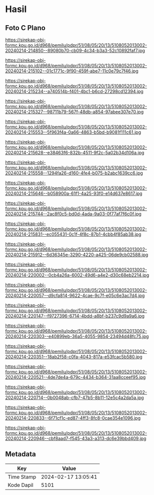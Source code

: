 # Hasil

## Foto C Plano

https://sirekap-obj-formc.kpu.go.id/d968/pemilu/pdpr/51/08/05/20/13/5108052013002-20240214-214850--89080b70-cb09-4c34-b3a3-52c10892faf7.jpg

https://sirekap-obj-formc.kpu.go.id/d968/pemilu/pdpr/51/08/05/20/13/5108052013002-20240214-215102--01c1771c-9f90-459f-abe7-11c0e79c7f46.jpg

https://sirekap-obj-formc.kpu.go.id/d968/pemilu/pdpr/51/08/05/20/13/5108052013002-20240214-215234--a740514b-f401-4bc1-b6cd-27298cd12394.jpg

https://sirekap-obj-formc.kpu.go.id/d968/pemilu/pdpr/51/08/05/20/13/5108052013002-20240214-215327--98711b79-567f-48db-a854-97abee307e70.jpg

https://sirekap-obj-formc.kpu.go.id/d968/pemilu/pdpr/51/08/05/20/13/5108052013002-20240214-215553--5f963f4a-0a66-4863-b5bd-b9081f111c61.jpg

https://sirekap-obj-formc.kpu.go.id/d968/pemilu/pdpr/51/08/05/20/13/5108052013002-20240214-215628--e38463f6-832b-4511-9f2c-5a02b34d106a.jpg

https://sirekap-obj-formc.kpu.go.id/d968/pemilu/pdpr/51/08/05/20/13/5108052013002-20240214-215558--1294fa26-d160-4fe4-b075-b2abc1639cc6.jpg

https://sirekap-obj-formc.kpu.go.id/d968/pemilu/pdpr/51/08/05/20/13/5108052013002-20240214-215646--b058900a-61f1-4a25-93f0-e14d637e8617.jpg

https://sirekap-obj-formc.kpu.go.id/d968/pemilu/pdpr/51/08/05/20/13/5108052013002-20240214-215744--2ac8f0c5-bd0d-4ada-9a03-0f77af7f6c0f.jpg

https://sirekap-obj-formc.kpu.go.id/d968/pemilu/pdpr/51/08/05/20/13/5108052013002-20240214-215831--ec055431-0c1f-4f8c-87b1-4cbb4f85ab38.jpg

https://sirekap-obj-formc.kpu.go.id/d968/pemilu/pdpr/51/08/05/20/13/5108052013002-20240214-215912--6d36345e-3290-4220-a425-06de9cb02588.jpg

https://sirekap-obj-formc.kpu.go.id/d968/pemilu/pdpr/51/08/05/20/13/5108052013002-20240214-220002--0cb4a26a-6002-49d6-a4e2-d30c68eb2214.jpg

https://sirekap-obj-formc.kpu.go.id/d968/pemilu/pdpr/51/08/05/20/13/5108052013002-20240214-220057--d9cfa814-9622-4cae-9c7f-e05c6e3ac7d4.jpg

https://sirekap-obj-formc.kpu.go.id/d968/pemilu/pdpr/51/08/05/20/13/5108052013002-20240214-220147--f9727396-6714-4bdd-a8bf-b237c9d9a9a6.jpg

https://sirekap-obj-formc.kpu.go.id/d968/pemilu/pdpr/51/08/05/20/13/5108052013002-20240214-220303--e40899eb-36a5-4055-9854-23494d48fc75.jpg

https://sirekap-obj-formc.kpu.go.id/d968/pemilu/pdpr/51/08/05/20/13/5108052013002-20240214-220351--18ab2f58-c0fa-4043-817a-e53fcac5b580.jpg

https://sirekap-obj-formc.kpu.go.id/d968/pemilu/pdpr/51/08/05/20/13/5108052013002-20240214-220521--4de7de4a-679c-4434-b364-31aa8cceef95.jpg

https://sirekap-obj-formc.kpu.go.id/d968/pemilu/pdpr/51/08/05/20/13/5108052013002-20240214-220714--0b0048ab-cfb7-47b5-8b11-12e5c4a2da5a.jpg

https://sirekap-obj-formc.kpu.go.id/d968/pemilu/pdpr/51/08/05/20/13/5108052013002-20240214-220833--6f71cf1c-ed87-4ff3-8fc8-0cae354e1096.jpg

https://sirekap-obj-formc.kpu.go.id/d968/pemilu/pdpr/51/08/05/20/13/5108052013002-20240214-220946--cbf8aad7-f545-43a3-a313-dc6e39bbd409.jpg


## Metadata

| Key        | Value               |
| ---------- | ------------------- |
| Time Stamp | 2024-02-17 13:05:41 |
| Kode Dapil | 5101                |



